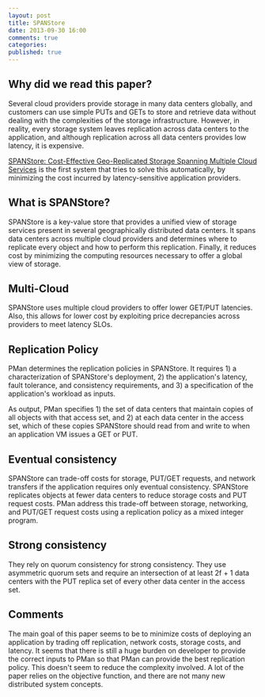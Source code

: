 ```yaml
---
layout: post
title: SPANStore
date: 2013-09-30 16:00
comments: true
categories:
published: true
---
```


## Why did we read this paper?

Several cloud providers provide
storage in many data centers globally, and customers can use simple PUTs and
GETs to store and retrieve data without dealing with the complexities of the
storage infrastructure. However, in reality, every storage system leaves
replication across data centers to the application, and although replication
across all data centers provides low latency, it is expensive.

[SPANStore: Cost-Effective Geo-Replicated Storage Spanning Multiple
 Cloud Services](http://doi.acm.org/10.1145/2517349.2522730) is the
 first system that tries to solve this automatically, by minimizing the cost incurred by
 latency-sensitive application providers.

## What is SPANStore?

SPANStore is a key-value store that provides a unified view of storage services
present in several geographically distributed data centers. It spans data
centers across multiple cloud providers and determines where to replicate every
object and how to perform this replication. Finally, it reduces cost by
minimizing the computing resources necessary to offer a global view of storage.

## Multi-Cloud

SPANStore uses multiple cloud providers to offer lower GET/PUT latencies.
Also, this allows for lower cost by exploiting price decrepancies across
providers to meet latency SLOs.

## Replication Policy

PMan determines the replication policies in SPANStore. It requires 1) a
characterization of SPANStore's deployment, 2) the application's latency, fault
tolerance, and consistency requirements, and 3) a specification of the
application's workload as inputs.

As output, PMan specifies 1) the set of data centers that maintain copies of all
objects with that access set, and 2) at each data center in the access set,
which of these copies SPANStore should read from and write to when an
application VM issues a GET or PUT.

## Eventual consistency

SPANStore can trade-off costs for storage, PUT/GET requests, and network
transfers if the application requires only eventual consistency. SPANStore
replicates objects at fewer data centers to reduce storage costs and PUT request
costs. PMan address this trade-off between storage, networking, and PUT/GET
request costs using a replication policy as a mixed integer program.

## Strong consistency

They rely on quorum consistency for strong consistency. They use asymmetric
quorum sets and require an intersection of at least 2f + 1 data centers with the
PUT replica set of every other data center in the access set.

## Comments

The main goal of this paper seems to be to minimize costs of deploying an application
by trading off replication, network costs, storage costs, and latency. It seems
that there is still a huge burden on developer to provide the correct inputs to
PMan so that PMan can provide the best replication policy. This doesn't seem to
reduce the complexity involved. A lot of the paper relies on the objective
function, and there are not many new distributed system concepts.
